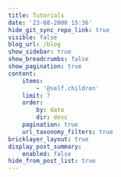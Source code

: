 ```yaml
---
title: Tutorials
date: '23-08-2000 15:36'
hide_git_sync_repo_link: true
visible: false
blog_url: /blog
show_sidebar: true
show_breadcrumbs: false
show_pagination: true
content:
    items:
        - '@self.children'
    limit: 7
    order:
        by: date
        dir: desc
    pagination: true
    url_taxonomy_filters: true
bricklayer_layout: true
display_post_summary:
    enabled: false
hide_from_post_list: true
---
```


